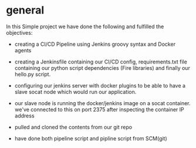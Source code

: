# general

In this Simple project we have done the following and fulfilled the objectives:

- creating a CI/CD Pipeline using Jenkins groovy syntax and Docker agents
- creating a Jenkinsfile containing our CI/CD config, requirements.txt file containing our python script dependencies (Fire libraries)
  and finally our hello.py script. 
  
- configuring our jenkins server with docker plugins to be able to have a slave socat node which would run our application.
- our slave node is running the docker/jenkins image on a socat container. we've connected to this on port 2375 after inspecting the container IP address

- pulled and cloned the contents from our git repo
- have done both pipeline script and pipline script from SCM(git)

  
  
  
